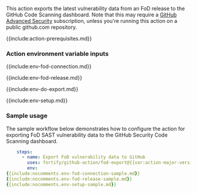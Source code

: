 This action exports the latest vulnerability data from an FoD release to the GitHub Code Scanning dashboard. Note that this may require a [GitHub Advanced Security](https://docs.github.com/en/get-started/learning-about-github/about-github-advanced-security) subscription, unless you're running this action on a public github.com repository.

{{include:action-prerequisites.md}}

### Action environment variable inputs

{{include:env-fod-connection.md}}

{{include:env-fod-release.md}}

{{include:env-do-export.md}}

{{include:env-setup.md}}

### Sample usage

The sample workflow below demonstrates how to configure the action for exporting FoD SAST vulnerability data to the GitHub Security Code Scanning dashboard.

```yaml
    steps:    
      - name: Export FoD vulnerability data to GitHub
        uses: fortify/github-action/fod-export@{{var:action-major-version}}
        env:
{{include:nocomments.env-fod-connection-sample.md}}
{{include:nocomments.env-fod-release-sample.md}}
{{include:nocomments.env-setup-sample.md}}
```
